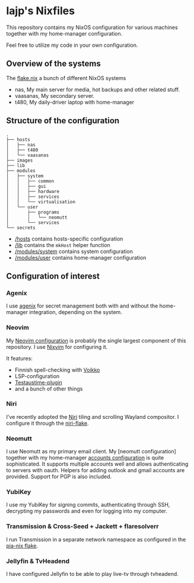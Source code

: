 # lajp's Nixfiles

This repository contains my NixOS configuration for various machines
together with my home-manager configuration.

Feel free to utilize my code in your own configuration.

## Overview of the systems

The [flake.nix](./flake.nix) a bunch of different NixOS systems
* nas, My main server for media, hot backups and other related stuff.
* vaasanas, My secondary server.
* t480, My daily-driver laptop with home-manager

## Structure of the configuration

```
.
├── hosts
│   ├── nas
│   ├── t480
│   └── vaasanas
├── images
├── lib
├── modules
│   ├── system
│   │   ├── common
│   │   ├── gui
│   │   ├── hardware
│   │   ├── services
│   │   └── virtualisation
│   └── user
│       ├── programs
│       │   └── neomutt
│       └── services
└── secrets
```

* [/hosts](./hosts) contains hosts-specific configuration
* [/lib](./lib) contains the `mkHost` helper function
* [/modules/system](./modules/system) contains system configuration
* [/modules/user](./modules/user) contains home-manager configuration


## Configuration of interest

### Agenix

I use [agenix](https://github.com/ryantm/agenix) for secret management both with and 
without the home-manager integration, depending on the system.

### Neovim

My [Neovim configuration](./modules/user/programs/neovim.nix) 
is probably the single largest component of this repository.
I use [Nixvim](https://github.com/nix-community/nixvim) for configuring it.

It features:
* Finnish spell-checking with [Voikko](https://github.com/voikko)
* LSP-configuration
* [Testaustime-plugin](https://github.com/Testaustime/testaustime.nvim)
* and a bunch of other things

### Niri

I've recently adopted the [Niri](https://github.com/YaLTeR/niri) tiling and 
scrolling Wayland compositor. I configure it through the
[niri-flake](https://github.com/sodiboo/niri-flake).

### Neomutt

I use Neomutt as my primary email client. My [neomutt configuration]
together with my home-manager [accounts configuration](./modules/user/accounts.nix) 
is quite sophisticated. It supports multiple accounts well and allows authenticating 
to servers with oauth. Helpers for adding outlook and gmail accounts are provided.
Support for PGP is also included.

### YubiKey

I use my YubiKey for signing commits, authenticating through SSH, decrypting my passwords and even for logging into my computer.

### Transmission & Cross-Seed + Jackett + flaresolverr

I run Transmission in a separate network namespace as configured in the [pia-nix flake](https://github.com/Atte/pia-nix).

### Jellyfin & TvHeadend

I have configured Jellyfin to be able to play live-tv through tvheadend.
